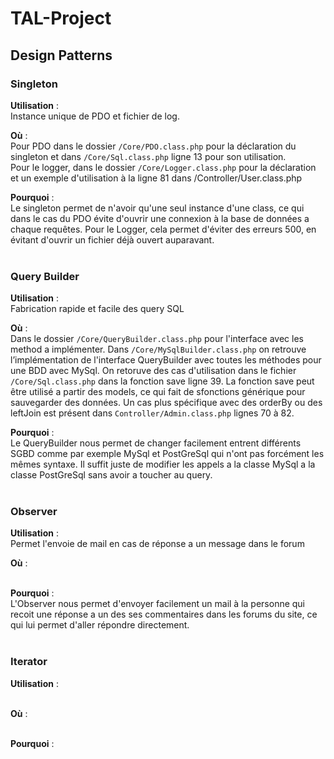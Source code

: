 # TAL-Project

## Design Patterns

### Singleton

**Utilisation** : <br>Instance unique de PDO et fichier de log.<br>

**Où** :          <br>Pour PDO dans le dossier `/Core/PDO.class.php` pour la déclaration du singleton et dans `/Core/Sql.class.php` ligne 13 pour son utilisation.<br>
                      Pour le logger, dans le dossier `/Core/Logger.class.php` pour la déclaration et un exemple d'utilisation à la ligne 81 dans /Controller/User.class.php<br>
                      
**Pourquoi** : <br>Le singleton permet de n'avoir qu'une seul instance d'une class, ce qui dans le cas du PDO évite d'ouvrir une connexion à la base de données a chaque requêtes. Pour le Logger, cela permet d'éviter des erreurs 500, en évitant d'ouvrir un fichier déjà ouvert auparavant.<br><br>


### Query Builder

**Utilisation** : <br>Fabrication rapide et facile des query SQL<br>

**Où** :          <br>Dans le dossier `/Core/QueryBuilder.class.php` pour l'interface avec les method a implémenter. Dans `/Core/MySqlBuilder.class.php` on retrouve l’implémentation de l'interface QueryBuilder avec toutes les méthodes pour une BDD avec MySql. On retoruve des cas d'utilisation dans le fichier `/Core/Sql.class.php` dans la fonction save ligne 39. La fonction save peut être utilisé a partir des models, ce qui fait de sfonctions générique pour sauvegarder des données. Un cas plus spécifique avec des orderBy ou des leftJoin est présent dans `Controller/Admin.class.php` lignes 70 à 82.<br>

**Pourquoi** : <br>Le QueryBuilder nous permet de changer facilement entrent différents SGBD comme par exemple MySql et PostGreSql qui n'ont pas forcément les mêmes syntaxe. Il suffit juste de modifier les appels a la classe MySql a la classe PostGreSql sans avoir a toucher au query.<br><br>


### Observer

**Utilisation** : <br>Permet l'envoie de mail en cas de réponse a un message dans le forum<br>

**Où** :          <br><br>

**Pourquoi** : <br>L'Observer nous permet d'envoyer facilement un mail à la personne qui recoit une réponse a un des ses commentaires dans les forums du site, ce qui lui permet d'aller répondre directement.<br><br>


### Iterator

**Utilisation** : <br><br>

**Où** :          <br><br>

**Pourquoi** : <br><br><br>

